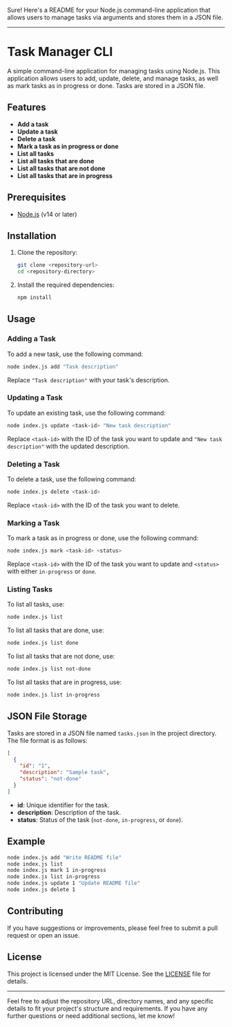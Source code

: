 Sure! Here's a README for your Node.js command-line application that allows users to manage tasks via arguments and stores them in a JSON file.

---

# Task Manager CLI

A simple command-line application for managing tasks using Node.js. This application allows users to add, update, delete, and manage tasks, as well as mark tasks as in progress or done. Tasks are stored in a JSON file.

## Features

- **Add a task**
- **Update a task**
- **Delete a task**
- **Mark a task as in progress or done**
- **List all tasks**
- **List all tasks that are done**
- **List all tasks that are not done**
- **List all tasks that are in progress**

## Prerequisites

- [Node.js](https://nodejs.org/) (v14 or later)

## Installation

1. Clone the repository:

    ```bash
    git clone <repository-url>
    cd <repository-directory>
    ```

2. Install the required dependencies:

    ```bash
    npm install
    ```

## Usage

### Adding a Task

To add a new task, use the following command:

```bash
node index.js add "Task description"
```

Replace `"Task description"` with your task's description.

### Updating a Task

To update an existing task, use the following command:

```bash
node index.js update <task-id> "New task description"
```

Replace `<task-id>` with the ID of the task you want to update and `"New task description"` with the updated description.

### Deleting a Task

To delete a task, use the following command:

```bash
node index.js delete <task-id>
```

Replace `<task-id>` with the ID of the task you want to delete.

### Marking a Task

To mark a task as in progress or done, use the following command:

```bash
node index.js mark <task-id> <status>
```

Replace `<task-id>` with the ID of the task you want to update and `<status>` with either `in-progress` or `done`.

### Listing Tasks

To list all tasks, use:

```bash
node index.js list
```

To list all tasks that are done, use:

```bash
node index.js list done
```

To list all tasks that are not done, use:

```bash
node index.js list not-done
```

To list all tasks that are in progress, use:

```bash
node index.js list in-progress
```

## JSON File Storage

Tasks are stored in a JSON file named `tasks.json` in the project directory. The file format is as follows:

```json
[
  {
    "id": "1",
    "description": "Sample task",
    "status": "not-done"
  }
]
```

- **id**: Unique identifier for the task.
- **description**: Description of the task.
- **status**: Status of the task (`not-done`, `in-progress`, or `done`).

## Example

```bash
node index.js add "Write README file"
node index.js list
node index.js mark 1 in-progress
node index.js list in-progress
node index.js update 1 "Update README file"
node index.js delete 1
```

## Contributing

If you have suggestions or improvements, please feel free to submit a pull request or open an issue.

## License

This project is licensed under the MIT License. See the [LICENSE](LICENSE) file for details.

---

Feel free to adjust the repository URL, directory names, and any specific details to fit your project's structure and requirements. If you have any further questions or need additional sections, let me know!
